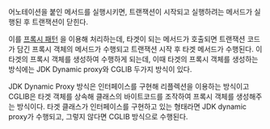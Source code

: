 어노테이션을 붙인 메서드를 실행시키면, 트랜잭션이 시작되고 실행하려는 메서드가 실행된 후 트랜잭션이 닫힌다. 

이를 [프록시 패턴](https://github.com/EastHShin/TIL/blob/main/Design%20Pattern/ProxyPattern.md) 을 이용해 처리하는데, 타겟이 되는 메서드가 호출되면 트랜잭션 코드가 담긴 프록시 객체의 메서드가 수행되고 트랜잭션 시작 후 타겟 메서드가 수행된다. 이 타겟의 프록시 객체를 생성하여 수행하게 되는데, 이때 타겟의 프록시 객체를 생성하는 방식에는 JDK Dynamic proxy와 CGLIB 두가지 방식이 있다. 

JDK Dynamic Proxy 방식은 인터페이스를 구현해 리플렉션을 이용하는 방식이고 CGLIB은 타겟 객체를 상속해 클래스의 바이트코드를 조작하여 프록시 객체를 생성해주는 방식이다. 타겟 클래스가 인터페이스를 구현하고 있는 형태라면 JDK dynamic proxy가 수행되고, 그렇지 않다면 CGLIB 방식으로 수행된다.